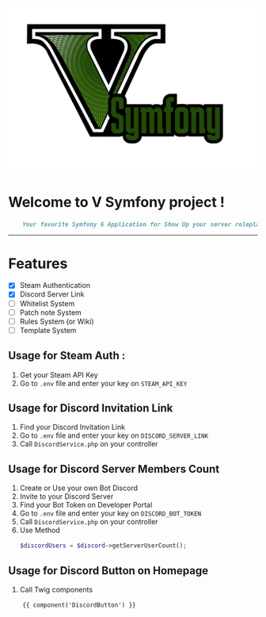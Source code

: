 ![Logo](logo.svg)

# Welcome to V Symfony project !
```markdown
    Your favorite Symfony 6 Application for Show Up your server roleplay
```

_________________

# Features

- [x] Steam Authentication
- [x] Discord Server Link
- [ ] Whitelist System
- [ ] Patch note System
- [ ] Rules System (or Wiki)
- [ ] Template System

## Usage for Steam Auth : 

1. Get your Steam API Key
2. Go to ```.env``` file and enter your key on ```STEAM_API_KEY```

## Usage for Discord Invitation Link

1. Find your Discord Invitation Link
2. Go to ```.env``` file and enter your key on ```DISCORD_SERVER_LINK```
3. Call ```DiscordService.php``` on your controller

## Usage for Discord Server Members Count

1. Create or Use your own Bot Discord
2. Invite to your Discord Server
3. Find your Bot Token on Developer Portal
4. Go to ```.env``` file and enter your key on ```DISCORD_BOT_TOKEN```
5. Call ```DiscordService.php``` on your controller
6. Use Method 
    ```php
    $discordUsers = $discord->getServerUserCount();
    ```

## Usage for Discord Button on Homepage

1. Call Twig components 
> 
```twig
    {{ component('DiscordButton') }}
```
